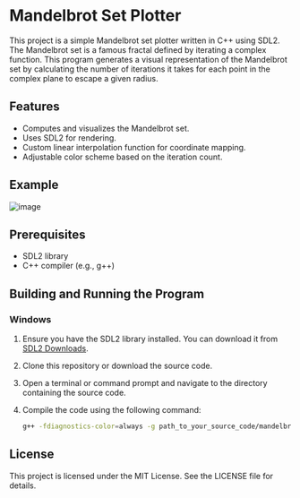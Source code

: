 # Mandelbrot Set Plotter

This project is a simple Mandelbrot set plotter written in C++ using SDL2. The Mandelbrot set is a famous fractal defined by iterating a complex function. This program generates a visual representation of the Mandelbrot set by calculating the number of iterations it takes for each point in the complex plane to escape a given radius.

## Features

- Computes and visualizes the Mandelbrot set.
- Uses SDL2 for rendering.
- Custom linear interpolation function for coordinate mapping.
- Adjustable color scheme based on the iteration count.

## Example
![image](https://github.com/StarlitDreams/Mandelbrot-Set-Plotter/assets/40852436/d95ac0bc-7ef1-40ff-90c6-9ec4e92b29ab)

## Prerequisites

- SDL2 library
- C++ compiler (e.g., g++)

## Building and Running the Program

### Windows

1. Ensure you have the SDL2 library installed. You can download it from [SDL2 Downloads](https://www.libsdl.org/download-2.0.php).
2. Clone this repository or download the source code.
3. Open a terminal or command prompt and navigate to the directory containing the source code.
4. Compile the code using the following command:

   ```sh
   g++ -fdiagnostics-color=always -g path_to_your_source_code/mandelbrot.cpp -o path_to_your_output_directory/mandelbrot.exe -Ipath_to_sdl2_include -Lpath_to_sdl2_lib -lmingw32 -lSDL2main -lSDL2 -mconsole


## License

This project is licensed under the MIT License. See the LICENSE file for details.
